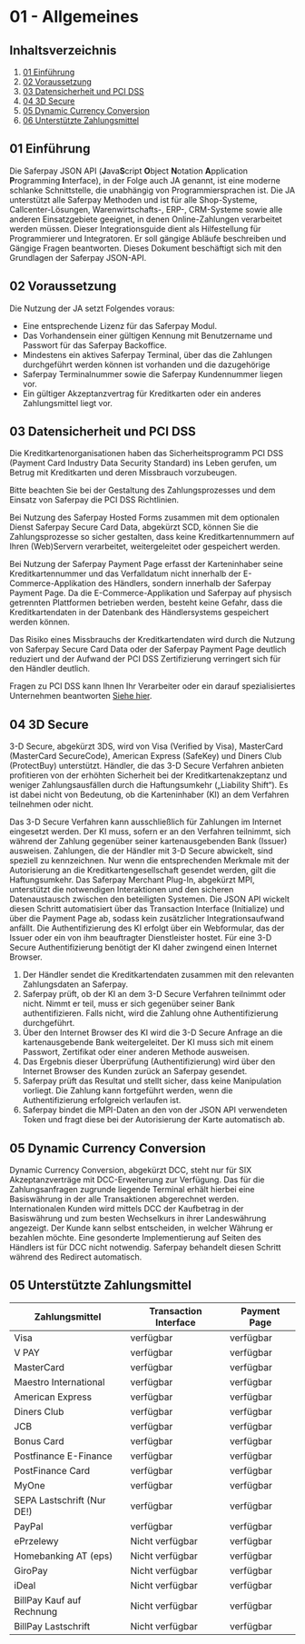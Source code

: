 # 01 - Allgemeines

## <a name='TOC'></a> Inhaltsverzeichnis

1. [01 Einführung](#start)
1. [02 Voraussetzung](#requirement)
1. [03 Datensicherheit und PCI DSS](#pci)
1. [04 3D Secure](#3ds)
1. [05 Dynamic Currency Conversion](#dcc)
1. [06 Unterstützte Zahlungsmittel](#paymentmethods)

## <a name="start"></a> 01 Einführung

Die Saferpay JSON API (**J**ava**S**cript **O**bject **N**otation **A**pplication **P**rogramming **I**nterface), in der Folge auch JA genannt, ist eine moderne schlanke Schnittstelle, die unabhängig von Programmiersprachen ist. 
Die JA unterstützt alle Saferpay Methoden und ist für alle Shop-Systeme, Callcenter-Lösungen, Warenwirtschafts-, ERP-, CRM-Systeme sowie alle anderen Einsatzgebiete geeignet, in denen Online-Zahlungen verarbeitet werden müssen.
Dieser Integrationsguide dient als Hilfestellung für Programmierer und Integratoren. Er soll gängige Abläufe beschreiben und Gängige Fragen beantworten.
Dieses Dokument beschäftigt sich mit den Grundlagen der Saferpay JSON-API.

## <a name="requirement"></a> 02 Voraussetzung

Die Nutzung der JA setzt Folgendes voraus:

* Eine entsprechende Lizenz für das Saferpay Modul.
* Das Vorhandensein einer gültigen Kennung mit Benutzername und Passwort für das Saferpay Backoffice.
* Mindestens ein aktives Saferpay Terminal, über das die Zahlungen durchgeführt werden können ist vorhanden und die dazugehörige 
* Saferpay Terminalnummer sowie die Saferpay Kundennummer liegen vor.
* Ein gültiger Akzeptanzvertrag für Kreditkarten oder ein anderes Zahlungsmittel liegt vor.

## <a name="pci"></a>  03 Datensicherheit und PCI DSS

Die Kreditkartenorganisationen haben das Sicherheitsprogramm PCI DSS (Payment Card Industry Data Security Standard) ins Leben gerufen, um Betrug mit Kreditkarten und deren Missbrauch vorzubeugen.

Bitte beachten Sie bei der Gestaltung des Zahlungsprozesses und dem Einsatz von Saferpay  die PCI DSS Richtlinien. 

Bei Nutzung des Saferpay Hosted Forms zusammen mit dem optionalen Dienst Saferpay Secure Card Data, abgekürzt SCD, können Sie die Zahlungsprozesse so sicher gestalten, dass keine Kreditkartennummern auf Ihren (Web)Servern verarbeitet, weitergeleitet oder gespeichert werden. 

Bei Nutzung der Saferpay Payment Page erfasst der Karteninhaber seine Kreditkartennummer und das Verfalldatum nicht innerhalb der E-Commerce-Applikation des Händlers, sondern innerhalb der Saferpay Payment Page. Da die E-Commerce-Applikation und Saferpay auf physisch getrennten Plattformen betrieben werden, besteht keine Gefahr, dass die Kreditkartendaten in der Datenbank des Händlersystems gespeichert werden können. 

Das Risiko eines Missbrauchs der Kreditkartendaten wird durch die Nutzung von Saferpay Secure Card Data oder der Saferpay Payment Page deutlich reduziert und der Aufwand der PCI DSS Zertifizierung verringert sich für den Händler deutlich.

Fragen zu PCI DSS kann Ihnen Ihr Verarbeiter oder ein darauf spezialisiertes Unternehmen beantworten [Siehe hier](https://www.pcisecuritystandards.org).

## <a name="3ds"></a> 04 3D Secure

3-D Secure, abgekürzt 3DS, wird von Visa (Verified by Visa), MasterCard (MasterCard SecureCode), American Express (SafeKey) und Diners Club (ProtectBuy) unterstützt. Händler, die das 3-D Secure Verfahren anbieten profitieren von der erhöhten Sicherheit bei der Kreditkartenakzeptanz und weniger Zahlungsausfällen durch die Haftungsumkehr („Liability Shift“). Es ist dabei nicht von Bedeutung, ob die Karteninhaber (KI) an dem Verfahren teilnehmen oder nicht.

Das 3-D Secure Verfahren kann ausschließlich für Zahlungen im Internet eingesetzt werden. Der KI muss, sofern er an den Verfahren teilnimmt, sich während der Zahlung gegenüber seiner kartenausgebenden Bank (Issuer) ausweisen.
Zahlungen, die der Händler mit 3-D Secure abwickelt, sind speziell zu kennzeichnen. Nur wenn die entsprechenden Merkmale mit der Autorisierung an die Kreditkartengesellschaft gesendet werden, gilt die Haftungsumkehr.
Das Saferpay Merchant Plug-In, abgekürzt MPI, unterstützt die notwendigen Interaktionen und den sicheren Datenaustausch zwischen den beteiligten Systemen. Die JSON API wickelt diesen Schritt automatisiert über das Transaction Interface (Initialize) und über die Payment Page ab, sodass kein zusätzlicher Integrationsaufwand anfällt. Die Authentifizierung des KI erfolgt über ein Webformular, das der Issuer oder ein von ihm beauftragter Dienstleister hostet. Für eine 3-D Secure Authentifizierung benötigt der KI daher zwingend einen Internet Browser.

1. Der Händler sendet die Kreditkartendaten zusammen mit den relevanten Zahlungsdaten an Saferpay.
2. Saferpay prüft, ob der KI an dem 3-D Secure Verfahren teilnimmt oder nicht. Nimmt er teil, muss er sich gegenüber seiner Bank authentifizieren. Falls nicht, wird die Zahlung ohne Authentifizierung durchgeführt.
3. Über den Internet Browser des KI wird die 3-D Secure Anfrage an die kartenausgebende Bank weitergeleitet. Der KI muss sich mit einem Passwort, Zertifikat oder einer anderen Methode ausweisen.
4. Das Ergebnis dieser Überprüfung (Authentifizierung) wird über den Internet Browser des Kunden zurück an Saferpay gesendet. 
5. Saferpay prüft das Resultat und stellt sicher, dass keine Manipulation vorliegt. Die Zahlung kann fortgeführt werden, wenn die Authentifizierung erfolgreich verlaufen ist.
6. Saferpay bindet die MPI-Daten an den von der JSON API verwendeten Token und fragt diese bei der Autorisierung der Karte automatisch ab.

## <a name="dcc"></a> 05 Dynamic Currency Conversion

Dynamic Currency Conversion, abgekürzt DCC, steht nur für SIX Akzeptanzverträge mit DCC-Erweiterung zur Verfügung. Das für die Zahlungsanfragen zugrunde liegende Terminal erhält hierbei eine Basiswährung in der alle Transaktionen abgerechnet werden. Internationalen Kunden wird mittels DCC der Kaufbetrag in der Basiswährung und zum besten Wechselkurs in ihrer Landeswährung angezeigt. Der Kunde kann selbst entscheiden, in welcher Währung er bezahlen möchte.
Eine gesonderte Implementierung auf Seiten des Händlers ist für DCC nicht notwendig. Saferpay behandelt diesen Schritt während des Redirect automatisch. 

## <a name="paymentmethods"></a> 05 Unterstützte Zahlungsmittel

<table class="table table-striped">
  <thead>
    <tr>
      <th>Zahlungsmittel</th>
      <th>Transaction Interface</th>
      <th>Payment Page</th>
    </tr>
  </thead>
  <tbody>
    <tr>
      <td>Visa</td>
      <td>verfügbar</td>
      <td>verfügbar</td>
    </tr>
    <tr>
      <td>V PAY</td>
      <td>verfügbar</td>
      <td>verfügbar</td>
    </tr>
    <tr>
      <td>MasterCard</td>
      <td>verfügbar</td>
      <td>verfügbar</td>
    </tr>
    <tr>
      <td>Maestro International</td>
      <td>verfügbar</td>
      <td>verfügbar</td>
    </tr>
    <tr>
      <td>American Express</td>
      <td>verfügbar</td>
      <td>verfügbar</td>
    </tr>
    <tr>
      <td>Diners Club</td>
      <td>verfügbar</td>
      <td>verfügbar</td>
    </tr>
    <tr>
      <td>JCB</td>
      <td>verfügbar</td>
      <td>verfügbar</td>
    </tr>
    <tr>
      <td>Bonus Card</td>
      <td>verfügbar</td>
      <td>verfügbar</td>
    </tr>
    <tr>
      <td>Postfinance E-Finance</td>
      <td>verfügbar</td>
      <td>verfügbar</td>
    </tr>
    <tr>
      <td>PostFinance Card</td>
      <td>verfügbar</td>
      <td>verfügbar</td>
    </tr>
    <tr>
      <td>MyOne</td>
      <td>verfügbar</td>
      <td>verfügbar</td>
    </tr>
    <tr>
      <td>SEPA Lastschrift (Nur DE!)</td>
      <td>verfügbar</td>
      <td>verfügbar</td>
    </tr>
    <tr>
      <td>PayPal</td>
      <td>verfügbar</td>
      <td>verfügbar</td>
    </tr>
    <tr>
      <td>ePrzelewy</td>
      <td>Nicht verfügbar</td>
      <td>verfügbar</td>
    </tr>
    <tr>
      <td>Homebanking AT (eps)</td>
      <td>Nicht verfügbar</td>
      <td>verfügbar</td>
    </tr>
    <tr>
      <td>GiroPay</td>
      <td>Nicht verfügbar</td>
      <td>verfügbar</td>
    </tr>
    <tr>
      <td>iDeal</td>
      <td>Nicht verfügbar</td>
      <td>verfügbar</td>
    </tr>
    <tr>
      <td>BillPay Kauf auf Rechnung</td>
      <td>Nicht verfügbar</td>
      <td>verfügbar</td>
    </tr>
    <tr>
      <td>BillPay Lastschrift</td>
      <td>Nicht verfügbar</td>
      <td>verfügbar</td>
    </tr>
  </tbody>
</table>

